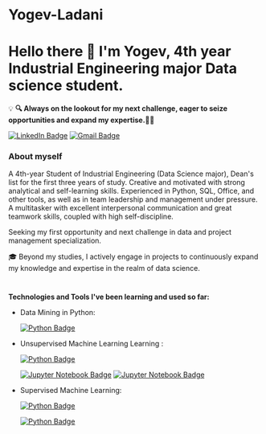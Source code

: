 # Yogev-Ladani
# Hello there 🤗 I'm Yogev, 4th year Industrial Engineering major Data science student.
:bulb: **🔍 Always on the lookout for my next challenge, eager to seize opportunities and expand my expertise.🌟💼**
<div align="left">
 
[![LinkedIn Badge](https://img.shields.io/badge/-LinkedIn-blue?style=plastic&logo=linkedin&logoColor=white&link=https://www.linkedin.com/in/yogev-ladani-a57293235/)](https://www.linkedin.com/in/yogev-ladani-a57293235/)
[![Gmail Badge](https://img.shields.io/badge/-yogevld123@gmail.com-grey?style=plastic&logo=Gmail&logoColor=red&link=mailto:yogevld123@gmail.com)](mailto:yogevld123@gmail.com)

</div>

### About myself

A 4th-year Student of Industrial Engineering (Data Science major), Dean's list for the first three years of study. Creative and motivated with strong analytical and self-learning skills. Experienced in Python, SQL, Office, and other tools, as well as in team leadership and management under pressure. A multitasker with excellent interpersonal communication and great teamwork skills, coupled with high self-discipline.

Seeking my first opportunity and next challenge in data and project management specialization.

:mortar_board: Beyond my studies, I actively engage in projects to continuously expand my knowledge and expertise in the realm of data science.


#
**Technologies and Tools I've been learning and used so far:**
<div align="left">
 
- Data Mining in Python:
    
  [![Python Badge](https://img.shields.io/badge/-AdvanceDataMining-white?style=plastic&logo=python&logoColor=F7BD2F&link=https://github.com/YogevLD/Advance-data-mining-in-python.git)](https://github.com/YogevLD/Advance-data-mining-in-python.git)


- Unsupervised Machine Learning Learning :
  
  [![Python Badge](https://img.shields.io/badge/-UnsupervisedLearningRepository-white?style=plastic&logo=python&logoColor=F7BD2F&link=https://github.com/YogevLD/Unsupervised-Learning-.git)](https://github.com/YogevLD/Unsupervised-Learning-.git)
  
  [![Jupyter Notebook Badge](https://img.shields.io/badge/-Recall_Unsupervised-ffffff?style=plastic&logo=jupyter&logoColor=F37626&link=https://github.com/YogevLD/Unsupervised-Learning-.git)](https://github.com/YogevLD/Unsupervised-Learning-.git)
  [![Jupyter Notebook Badge](https://img.shields.io/badge/-Clustering_task-ffffff?style=plastic&logo=jupyter&logoColor=F37626&link=https://github.com/YogevLD/Unsupervised-Learning-.git)](https://github.com/YogevLD/Unsupervised-Learning-.git)
  
- Supervised Machine Learning:
  
  [![Python Badge](https://img.shields.io/badge/-AdvancedMachineLearningRepository-white?style=plastic&logo=python&logoColor=F7BD2F&link=https://github.com/YogevLD/Advanced-Machine-learning.git)](https://github.com/YogevLD/Advanced-Machine-learning.git)
  
  [![Python Badge](https://img.shields.io/badge/-Gradient_Descent-white?style=plastic&logo=python&logoColor=F7BD2F&link=https://github.com/YogevLD/Advanced-Machine-learning.git)](https://github.com/YogevLD/Advanced-Machine-learning.git)
</div>

 
</div>
  
